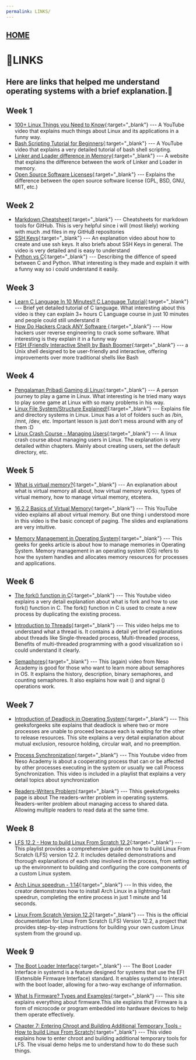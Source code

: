 ```yaml
---
permalink: LINKS/
---
```


## [HOME](../)

# 🔗LINKS
Here are links that helped me understand operating systems with a brief explanation.🤖
---
## Week 1

* [100+ Linux Things you Need to Know](https://www.youtube.com/watch?v=LKCVKw9CzFo){:target="_blank"} ---
  A YouTube video that explains much things about Linux and its applications in a funny way.
* [Bash Scripting Tutorial for Beginners](https://www.youtube.com/watch?v=tK9Oc6AEnR4){:target="_blank"} ---
  A YouTube video that explains a very detailed tutorial of bash shell scripting.
* [Linker and Loader difference in Memory](https://www.geeksforgeeks.org/difference-between-linker-and-loader/){:target="_blank"} ---
  A website that explains the difference between the work of Linker and Loader in memory.
* [Open Source Software Licenses](https://www.teldat.com/blog/open-source-software-licenses-coyleft-gpl-bsd/){:target="_blank"} ---
  Explains the difference between the open source software license (GPL, BSD, GNU, MIT, etc.)

## Week 2
* [Markdown Cheatsheet](https://github.com/adam-p/markdown-here/wiki/Markdown-Cheatsheet){:target="_blank"} ---
  Cheatsheets for markdown tools for GitHub. This is very helpful since i will (most likely) working with much .md files in my GitHuB repositories
* [SSH Keys](https://www.youtube.com/watch?v=dPAw4opzN9g){:target="_blank"} ---
  An explanation video about how to create and use ssh keys. It also briefs about SSH Keys in general. The video is very detailed and is easy to understand
* [Python vs C](https://www.youtube.com/watch?v=Bl47ETLB_8Y){:target="_blank"} ---
  Describing the diffence of speed between C and Python. What interesting is they made and explain it with a funny way so i could understand it easily.

## Week 3
* [Learn C Language In 10 Minutes!! C Language Tutorial](https://www.youtube.com/watch?v=dTp0c41XnrQ){:target="_blank"} ---
  Brief yet detailed tutorial of C language. What interesting about this video is they can explain 3+ hours C Language course in just 10 minutes and people could still understand it
* [How Do Hackers Crack ANY Software ](https://www.youtube.com/watch?v=_aSZ4AfSVWQ){:target="_blank"} ---
  How hackers user reverse engineering to crack some software. What interesting is they explain it in a funny way
* [FISH (Friendly Interactive Shell) by Bash Boomer](https://www.youtube.com/watch?v=C2a7jJTh3kU){:target="_blank"} ---
  a Unix shell designed to be user-friendly and interactive, offering improvements over more traditional shells like Bash

## Week 4
* [Pengalaman Pribadi Gaming di Linux](https://www.youtube.com/watch?v=BOGouicDCS8){:target="_blank"} ---
  A person journey to play a game in Linux. What interesting is he tried many ways to play some game at Linux with so many problems in his way.
* [Linux File System/Structure Explained!](https://youtu.be/HbgzrKJvDRw?si=txe73FhSaIda1L51){:target="_blank"} ---
  Explains file and directory systems in Linux. Linux has a lot of folders such as /bin, /mnt, /dev, etc. Important lesson is just don't mess around with any of them :D
* [Linux Crash Course - Managing Users](https://www.youtube.com/watch?v=19WOD84JFxA){:target="_blank"} ---
  A linux crash course about managing users in Linux. The explanation is very detailed within chapters. Mainly about creating users, set the default directory, etc.


## Week 5
* [What is virtual memory?](https://www.techtarget.com/searchstorage/definition/virtual-memory){:target="_blank"} ---
  An explanation about what is virtual memory all about, how virtual memory works, types of virtual memory, how to manage virtual memory, etcetera.

* [16.2.2 Basics of Virtual Memory](https://www.youtube.com/watch?v=8yO2FBBfaB0){:target="_blank"} ---
  This YouTube video explains all about virtual memory. But one thing i understood more in this video is the basic concept of paging. The slides and explanations are very intuitive.

* [Memory Management in Operating System](https://www.geeksforgeeks.org/memory-management-in-operating-system/){:target="_blank"} ---
  This geeks for geeks article is about how to manage memories in Operating System. Memory management in an operating system (OS) refers to how the system handles and allocates memory resources for processes and applications.

## Week 6
* [The fork() function in C](https://www.youtube.com/watch?v=cex9XrZCU14){:target="_blank"} ---
  This Youtube video explains a very detail explanation about what is fork and how to use fork() function in C. The fork() function in C is used to create a new process by duplicating the existing process.

* [Introduction to Threads](https://www.youtube.com/watch?v=LOfGJcVnvAk){:target="_blank"} ---
  This video helps me to understand what a thread is. It contains a detail yet brief explanations about threads like Single-threaded process, Multi-threaded process, Benefits of multi-threaded programming with a good visualization so i could understand it clearly.

* [Semaphores](https://www.youtube.com/watch?v=XDIOC2EY5JE){:target="_blank"} ---
  This (again) video from Neso Academy is good for those who want to learn more about semaphores in OS. It explains the history, description, binary semaphores, and counting semaphores. It also explains how wait () and signal () operations work.

## Week 7
* [Introduction of Deadlock in Operating System](https://www.geeksforgeeks.org/introduction-of-deadlock-in-operating-system/){:target="_blank"} ---
  This geeksforgeeks site explains that deadlock is where two or more processes are unable to proceed because each is waiting for the other to release resources. This site explains a very detail explanation about mutual exclusion, resource holding, circular wait, and no preemption.
  
* [Process Synchronization](https://www.youtube.com/watch?v=ph2awKa8r5Y&list=PLBlnK6fEyqRjDf_dmCEXgl6XjVKDDj0M2){:target="_blank"} ---
  This Youtube video from Neso Academy is about a cooperating process that can or be affected by other processes executing in the system or usually we call Process Synchronization. This video is included in a playlist that explains a very detail topics about synchronization

* [Readers-Writers Problem](https://www.geeksforgeeks.org/readers-writers-problem-set-1-introduction-and-readers-preference-solution/){:target="_blank"} ---
  Thhis geeksforgeeks page is about The readers-writer problem in operating systems. Readers-writer problem about managing access to shared data. Allowing multiple readers to read data at the same time.

## Week 8
* [LFS 12.2 - How to build Linux From Scratch 12.2](https://youtube.com/playlist?list=PLyc5xVO2uDsDzdT8lkx430hZ-gY69wgS3&si=5pwUOj3cG4ep4TTi){:target="_blank"} ---
  This playlist provides a comprehensive guide on how to build Linux From Scratch (LFS) version 12.2. It includes detailed demonstrations and thorough explanations of each step involved in the process, from setting up the environment to building and configuring the core components of a custom Linux system.

* [Arch Linux speedrun - 1:14](https://www.youtube.com/watch?v=8utpbbdj0LQ){:target="_blank"} ---
  In this video, the creator demonstrates how to install Arch Linux in a lightning-fast speedrun, completing the entire process in just 1 minute and 14 seconds.

* [Linux From Scratch Version 12.2](https://www.linuxfromscratch.org/lfs/view/12.2/index.html){:target="_blank"} ---
  This is the official documentation for Linux From Scratch (LFS) Version 12.2, a project that provides step-by-step instructions for building your own custom Linux system from the ground up.

## Week 9
* [The Boot Loader Interface](https://systemd.io/BOOT_LOADER_INTERFACE/){:target="_blank"} ---
  The Boot Loader Interface in systemd is a feature designed for systems that use the EFI (Extensible Firmware Interface) standard. It enables systemd to interact with the boot loader, allowing for a two-way exchange of information.

* [What Is Firmware? Types and Examples](https://www.fortinet.com/resources/cyberglossary/what-is-firmware){:target="_blank"} ---
  This site explains everything about firmware.This site explains that Firmware is a form of microcode or program embedded into hardware devices to help them operate effectively.

* [Chapter 7: Entering Chroot and Building Additional Temporary Tools - How to build Linux From Scratch](https://www.youtube.com/watch?v=m6USND1vPhM){:target="_blank"} ---
  This video explains how to enter chroot and building additional temporary tools for LFS. The visual demo helps me to understand how to do these such things.
